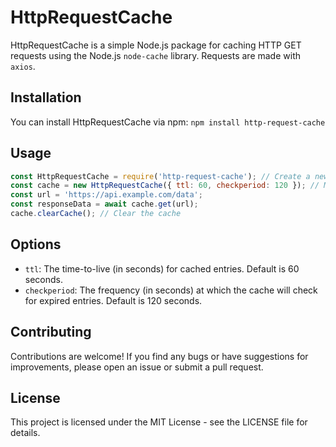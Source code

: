 
# HttpRequestCache

HttpRequestCache is a simple Node.js package for caching HTTP GET requests using the Node.js `node-cache` library. Requests are made with `axios`.

## Installation

You can install HttpRequestCache via npm:
`npm install http-request-cache`

## Usage 
```javascript 
const HttpRequestCache = require('http-request-cache'); // Create a new instance of HttpRequestCache with optional TTL (time-to-live) and checkperiod options 
const cache = new HttpRequestCache({ ttl: 60, checkperiod: 120 }); // Make HTTP GET requests and cache the responses 
const url = 'https://api.example.com/data'; 
const responseData = await cache.get(url); 
cache.clearCache(); // Clear the cache
```

## Options

-   `ttl`: The time-to-live (in seconds) for cached entries. Default is 60 seconds.
-   `checkperiod`: The frequency (in seconds) at which the cache will check for expired entries. Default is 120 seconds.

## Contributing

Contributions are welcome! If you find any bugs or have suggestions for improvements, please open an issue or submit a pull request.

## License
This project is licensed under the MIT License - see the LICENSE file for details.
